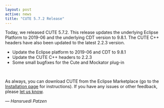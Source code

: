 ```yaml
---
layout: post
active: news
title: "CUTE 5.7.2 Release"
---
```


Today, we released CUTE 5.7.2. This release updates the underlying Eclipse Platform to 2019-06 
and the underlying CDT version to 9.8.1. The CUTE C++ headers have also been updated to the latest
2.2.3 version.

* Update the Eclipse platform to 2019-06 and CDT to 9.8.1
* Update the CUTE C++ headers to 2.2.3
* Some small bugfixes for the Cute and Mockator plug-in

<br/>

As always, you can download CUTE from the Eclipse Marketplace (go to the [Installation page](/installation) for instructions).
If you have any issues or other feedback, please [let us know](/contact).

<p class="pull-right">
  <em>&mdash; Hansruedi Patzen</em>
</p>
